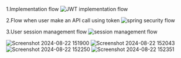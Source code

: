 1.Implementation flow
![JWT implementation flow](https://github.com/user-attachments/assets/de865f8b-2c01-462a-bc81-72b4bc7c55cc)

2.Flow when user make an API call using token
![spring security flow](https://github.com/user-attachments/assets/a858e5b9-5b34-4edd-aa81-dc8e1755b2fb)

3.User session management flow
![session management flow](https://github.com/user-attachments/assets/25835e46-710e-45e4-a285-9c2c12fc5477)

![Screenshot 2024-08-22 151900](https://github.com/user-attachments/assets/9f1740d0-0a60-4cdd-b9fc-4e77718f01f5)
![Screenshot 2024-08-22 152043](https://github.com/user-attachments/assets/67910dcc-495c-4a5c-820c-191771dd3155)
![Screenshot 2024-08-22 152250](https://github.com/user-attachments/assets/70ee68e0-7202-4734-8bfb-d782911ac2cf)
![Screenshot 2024-08-22 152351](https://github.com/user-attachments/assets/a6bc9f9a-42d7-4e61-8005-94abbf366d1c)

